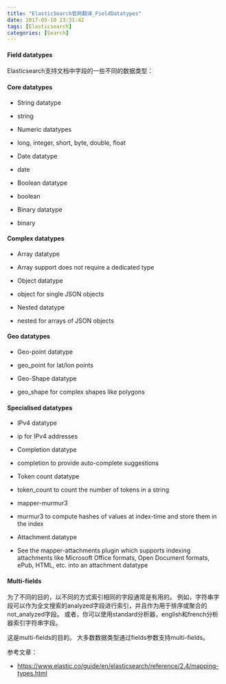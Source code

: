 ```yaml
---
title: "ElasticSearch官网翻译_FieldDatatypes"
date: 2017-05-10 23:31:42
tags: [Elasticsearch]
categories: [Search]
---
```


#### Field datatypes

Elasticsearch支持文档中字段的一些不同的数据类型：

#### Core datatypes

- String datatype
 * string
- Numeric datatypes
 * long, integer, short, byte, double, float
- Date datatype
 * date
- Boolean datatype
 * boolean
- Binary datatype
 * binary

 
#### Complex datatypes

- Array datatype
 * Array support does not require a dedicated type
- Object datatype
 * object for single JSON objects
- Nested datatype
 * nested for arrays of JSON objects

#### Geo datatypes

- Geo-point datatype
 * geo_point for lat/lon points
- Geo-Shape datatype
 * geo_shape for complex shapes like polygons

#### Specialised datatypes

- IPv4 datatype
 * ip for IPv4 addresses
- Completion datatype
 * completion to provide auto-complete suggestions
- Token count datatype
 * token_count to count the number of tokens in a string
- mapper-murmur3
 * murmur3 to compute hashes of values at index-time and store them in the index
- Attachment datatype
 * See the mapper-attachments plugin which supports indexing attachments like Microsoft Office formats, Open Document formats, ePub, HTML, etc. into an attachment datatype

#### Multi-fields

为了不同的目的，以不同的方式索引相同的字段通常是有用的。 例如，字符串字段可以作为全文搜索的analyzed字段进行索引，并且作为用于排序或聚合的not_analyzed字段。 或者，你可以使用standard分析器，english和french分析器索引字符串字段。

这是multi-fields的目的。 大多数数据类型通过fields参数支持multi-fields。

参考文章：

- https://www.elastic.co/guide/en/elasticsearch/reference/2.4/mapping-types.html
